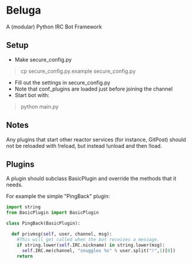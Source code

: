 Beluga
======
A (modular) Python IRC Bot Framework

Setup
-----
* Make secure_config.py

>cp secure_config.py.example secure_config.py

* Fill out the settings in secure_config.py
* Note that conf_plugins are loaded just before joining the channel
* Start bot with:

>python main.py
  
Notes
-----
Any plugins that start other reactor services (for instance, GitPost) should not be reloaded with !reload, but instead !unload and then !load.

Plugins
-------
A plugin should subclass BasicPlugin and override the methods that it needs.
  
For example the simple "PingBack" plugin:

```python
import string
from BasicPlugin import BasicPlugin

class PingBack(BasicPlugin):

  def privmsg(self, user, channel, msg):
    #This will get called when the bot receives a message.
    if string.lower(self.IRC.nickname) in string.lower(msg):
      self.IRC.me(channel, "snuggles %s" % user.split("!",1)[0])
    return
```